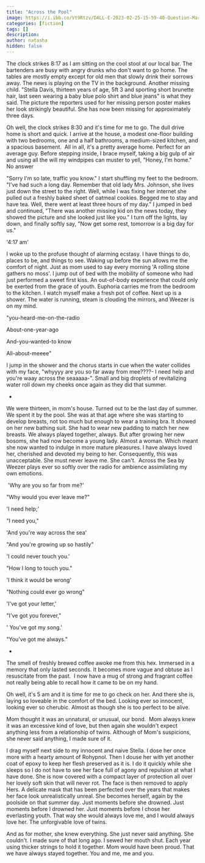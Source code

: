 ```yaml
---
title: "Across the Pool"
image: https://i.ibb.co/Vt9Rtzv/DALL-E-2023-02-25-15-59-40-Question-Marks-and-Knives-Watercolor.png
categories: [fiction]
tags: []
description: 
author: natasha
hidden: false
---
```



The clock strikes 8:17 as I am sitting on the cool stool at our local bar. The bartenders are busy with angry drunks who don't want to go home. The tables are mostly empty except for old men that slowly drink their sorrows away. The news is playing on the TV in the background. Another missing child. "Stella Davis, thirteen years of age, 5ft 3 and sporting short brunette hair, last seen wearing a baby blue polo shirt and blue jeans" is what they said. The picture the reporters used for her missing person poster makes her look strikingly beautiful. She has now been missing for approximately three days.

Oh well, the clock strikes 8:30 and it's time for me to go. The dull drive home is short and quick. I arrive at the house, a modest one-floor building with two bedrooms, one and a half bathrooms, a medium-sized kitchen, and a spacious basement.  All in all, it's a pretty average home. Perfect for an average guy. Before stepping inside, I brace myself, taking a big gulp of air and using all the will my windpipes can muster to yell, "Honey, I'm home." No answer

"Sorry I'm so late, traffic you know." I start shuffling my feet to the bedroom. "I've had such a long day. Remember that old lady Mrs. Johnson, she lives just down the street to the right. Well, while I was fixing her internet she pulled out a freshly baked sheet of oatmeal cookies. Begged me to stay and have tea. Well, there went at least three hours of my day." I jumped in bed and continued, "There was another missing kid on the news today, they showed the picture and she looked just like you." I turn off the lights, lay down, and finally softly say, "Now get some rest, tomorrow is a big day for us."

'4:17 am'

I woke up to the profuse thought of alarming ecstasy. I have things to do, places to be, and things to see. Waking up before the sun allows me the comfort of night. Just as mom used to say every morning 'A rolling stone gathers no moss'. I jump out of bed with the mobility of someone who had just performed a sweet first kiss. An out-of-body experience that could only be exerted from the grace of youth. Euphoria carries me from the bedroom to the kitchen. I watch myself make a fresh pot of coffee. Next up is a shower. The water is running, steam is clouding the mirrors, and Weezer is on my mind.

"you-heard-me-on-the-radio

About-one-year-ago

And-you-wanted-to know

All-about-meeee"

I jump in the shower and the chorus starts in cue when the water collides with my face, "whyyyy are you so far away from mee????- I need help and you're waay across the seaaaaa-". Small and big droplets of revitalizing water roll down my cheeks once again as they did that summer.

*

We were thirteen, in mom's house. Turned out to be the last day of summer. We spent it by the pool. She was at that age where she was starting to develop breasts, not too much but enough to wear a training bra. It showed on her new bathing suit. She had to wear new padding to match her new breasts. We always played together, always. But after growing her new bosoms, she had now become a young lady. Almost a woman. Which meant she now wanted to indulge in more mature pleasures. I have always loved her, cherished and devoted my being to her. Consequently, this was unacceptable. She must never leave me. She can't.  Across the Sea by Weezer plays ever so softly over the radio for ambience assimilating my own emotions.

 'Why are you so far from me?'

"Why would you ever leave me?"

'I need help;'

"I need you,"

'And you're way across the sea'

"And you're growing up so hastily"

'I could never touch you.'

"How I long to touch you."

'I think it would be wrong'

"Nothing could ever go wrong"

'I've got your letter,'

"I've got you forever,"

' You've got my song.'

"You've got me always."

*

The smell of freshly brewed coffee awoke me from this hex. Immersed in a memory that only lasted seconds. It becomes more vague and obtuse as I resuscitate from the past.  I now have a mug of strong and fragrant coffee not really being able to recall how it came to be on my hand.

Oh well, it's 5 am and it is time for me to go check on her. And there she is, laying so loveable in the comfort of the bed. Looking ever so innocent, looking ever so cherubic. Almost as though she is too perfect to be alive.

Mom thought it was an unnatural, or unusual, our bond.  Mom always knew it was an excessive kind of love, but then again she wouldn't expect anything less from a relationship of twins. Although of Mom's suspicions, she never said anything, I made sure of it.

I drag myself next side to my innocent and naive Stella. I dose her once more with a hearty amount of Rohypnol. Then I douse her with yet another coat of epoxy to keep her flesh preserved as it is. I do it quickly while she sleeps so I do not have to see her face full of agony and repulsion at what I have done. She is now covered with a compact layer of protection all over her lovely soft skin that will never rot. The face is then removed to apply Hers. A delicate mask that has been perfected over the years that makes her face look unrealistically unreal. She becomes herself, again by the poolside on that summer day. Just moments before she drowned. Just moments before I drowned her. Just moments before I chose her everlasting youth. That way she would always love me, and I would always love her. The unforgivable love of twins.

And as for mother, she knew everything. She just never said anything. She couldn't. I made sure of that long ago. I sewed her mouth shut. Each year using thicker strings to hold it together. Mom would have been proud. That we have always stayed together. You and me, me and you.
